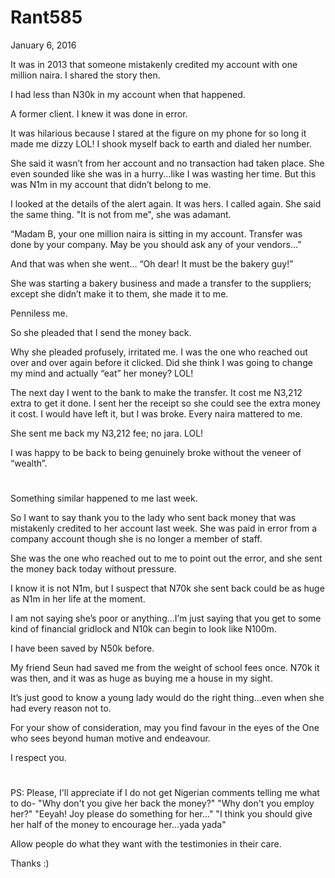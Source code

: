 # Rant585


January 6, 2016

It was in 2013 that someone mistakenly credited my account with one million naira. I shared the story then.

I had less than N30k in my account when that happened.

A former client. I knew it was done in error.

It was hilarious because I stared at the figure on my phone for so long it made me dizzy LOL! I shook myself back to earth and dialed her number.

She said it wasn’t from her account and no transaction had taken place. She even sounded like she was in a hurry...like I was wasting her time. But this was N1m in my account that didn’t belong to me.

I looked at the details of the alert again. It was hers. I called again. She said the same thing. "It is not from me", she was adamant.

“Madam B, your one million naira is sitting in my account. Transfer was done by your company. May be you should ask any of your vendors…”

And that was when she went… “Oh dear! It must be the bakery guy!”

She was starting a bakery business and made a transfer to the suppliers; except she didn’t make it to them, she made it to me.

Penniless me.

So she pleaded that I send the money back. 

Why she pleaded profusely, irritated me. I was the one who reached out over and over again before it clicked. Did she think I was going to change my mind and actually “eat” her money? LOL!

The next day I went to the bank to make the transfer. It cost me N3,212 extra to get it done. I sent her the receipt so she could see the extra money it cost. I would have left it, but I was broke. Every naira mattered to me.

She sent me back my N3,212 fee; no jara. LOL!

I was happy to be back to being genuinely broke without the veneer of “wealth”.

#

Something similar happened to me last week.

So I want to say thank you to the lady who sent back money that was mistakenly credited to her account last week. She was paid in error from a company account though she is no longer a member of staff.

She was the one who reached out to me to point out the error, and she sent the money back today without pressure.

I know it is not N1m, but I suspect that N70k she sent back could be as huge as N1m in her life at the moment.

I am not saying she’s poor or anything…I’m just saying that you get to some kind of financial gridlock and N10k can begin to look like N100m.

I have been saved by N50k before.

My friend Seun had saved me from the weight of school fees once. N70k it was then, and it was as huge as buying me a house in my sight.

It’s just good to know a young lady would do the right thing…even when she had every reason not to.

For your show of consideration, may you find favour in the eyes of the One who sees beyond human motive and endeavour.

I respect you.

#

PS: Please, I'll appreciate if I do not get Nigerian comments telling me what to do- "Why don't you give her back the money?" "Why don't you employ her?" "Eeyah! Joy please do something for her..." "I think you should give her half of the money to encourage her...yada yada"

Allow people do what they want with the testimonies in their care.

Thanks :)